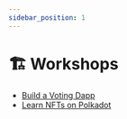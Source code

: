 ```yaml
---
sidebar_position: 1
---
```


# 🏗️ Workshops

* [Build a Voting Dapp](https://voting-dapp-rose.vercel.app/#/voting-dapp/start)
* [Learn NFTs on Polkadot](https://voting-dapp-rose.vercel.app/#/)